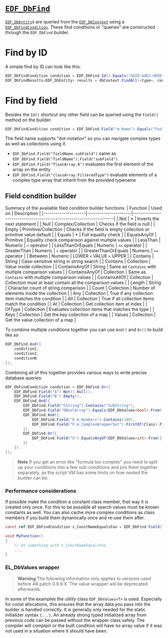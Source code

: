 # [`EDF_DbFind`](https://enfusionengine.com/api/redirect?to=enfusion://ScriptEditor/Scripts/Game/EDF_DbFindCondition.c;1)
[`EDF_DbEntity`](db-entity.md)s are queried from the [`EDF_DbContext`](db-context.md) using a [`EDF_DbFindCondition`](https://enfusionengine.com/api/redirect?to=enfusion://ScriptEditor/Scripts/Game/EDF_DbFindCondition.c;29). These find conditions or "queries" are constructed through the `EDF_DbFind` builder.

# Find by ID
A simple find by ID can look like this:
```cs
EDF_DbFindCondition condition = EDF_DbFind.Id().Equals("GUID-GOES-HERE");
EDF_DbFindResults<EDF_DbEntity> results = dbContext.FindAll(<type>, condition, limit: 1);
```

# Find by field
Besides the `Id()` shortcut any other field can be queried using the `Field()` method on the builder.
```cs
EDF_DbFindCondition condition = EDF_DbFind.Field("m_Name").Equals("Foo");
```
The field name supports "dot-notation" so you can navigate complex types as well as collections using it.
- `EDF_DbFind.Field("fieldName.subField")` same as `EDF_DbFind.Field("fieldName").Field("subField")`
- `EDF_DbFind.Field("floatArray.0")` evaluates the first element of the array on the entity
- `EDF_DbFind.Field("classArray.FilteredType")` evaluate elements of a complex type array that inherit from the provided typename

## Field condition builder
Summary of the available filed condition builder functions:
| Function            | Used on              | Description                                                        |
|---------------------|----------------------|--------------------------------------------------------------------|
| Not                 | *                    | Inverts the next statement                                         |
| Null                | Complex/Collection   | Checks if the field is null                                        |
| Empty               | Primitive/Collection | Checks if the field is empty collection or primitive value default |
| Equals              | *                    | Full equality check                                                |
| EqualsAnyOf         | Primitive            | Equality check comparison against multiple values                  |
| LessThan            | Numeric              | `<` operator                                                       |
| LessThanOrEquals    | Numeric              | `<=` operator                                                      |
| GreaterThan         | Numeric              | `>` operator                                                       |
| GreaterThanOrEquals | Numeric              | `>=` operator                                                      |
| Between             | Numeric              | LOWER `<` VALUE `<` UPPER                                          |
| Contains            | String               | Case-sensitive string in string search                             |
| Contains            | Collection           | Value inside collection                                            |
| ContainsAnyOf       | String               | Same as `Contains` with multiple comparison values                 |
| ContainsAnyOf       | Collection           | Same as `Contains` with multiple comparison values                 |
| ContainsAllOf       | Collection           | Collection must at least contain all the comparison values         |
| Length              | String               | Character count of string comparison                               |
| Count               | Collection           | Number of elements inside the collection                           |
| Any                 | Collection           | True if any collection item matches the condition                  |
| All                 | Collection           | True if all collection items match the condition                   |
| At                  | Collection           | Get collection item at index                                       |
| OfType              | Collection           | Evaluates collection items that matches the type                   |
| Keys                | Collection           | Get the key collection of a map                                    |
| Values              | Collection           | Get the value collection of a map                                  |

To combine multiple conditions together you can use `And()` and `Or()` to build like so
```cs
EDF_DbFind.And({
	condition1,
	condition2,
	conditionN
});
```

Combining all of this together provides various ways to write precise database queries:
```cs
EDF_DbFindCondition condition = EDF_DbFind.Or({
    EDF_DbFind.Field("A").Not().Null(),
    EDF_DbFind.Field("B").Empty(),
    EDF_DbFind.And({
        EDF_DbFind.Field("CString").Contains("SubString"),
        EDF_DbFind.Field("DBoolArray").Equals(EDF_DbValues<bool>.From({true, false, true, true})),
        EDF_DbFind.And({
            EDF_DbFind.Field("E.m_Numbers").Contains(100),
            EDF_DbFind.Field("F.m_ComplexWrapperSet").FirstOf(Class).Field("someNumber").Not().EqualsAnyOf(EL_DbValues<int>.From({1, 2}))
        }),
        EDF_DbFind.Or({
            EDF_DbFind.Field("G").EqualsAnyOf(EDF_DbValues<int>.From({12, 13}))
        })
    })
});
```

> **Note**
> If you get an error like "formula too complex" you need to split up your conditions into a few sub-conditions and join them together separately, as the script VM has some limits on how nested the builder can be.

### Performance considerations 
If possible make the condition a constant class member, that way it is created only once. For this to be possible all search values must be known constants as well.
You can also cache more complex conditions as class members if you build them dynamically once and re-use them after.  
```cs
const ref EDF_DbFindCondition s_ConstNameEqualsFoo = EDF_DbFind.Field("m_Name").Equals("Foo");

void MyFunction()
{
    // Do something with s_ConstNameEqualsFoo
	...
}
```
### EL_DbValues wrapper
> **Warning**
> The following information only applies to versions used before AR patch 0.9.9.X. The value wrapper will be deprecated afterwards.

In some of the examples the utility class `EDF_DbValues<T>` is used. Especially for const allocations, this ensures that the array data you pass into the builder is handled correctly.
It is generally only needed for the static initializer syntax `{...}`. An already strong typed initialized array from previous code can be passed without the wrapper class safely.
The compiler will complain or the built condition will have no array value if it was not used in a situation where it should have been.
